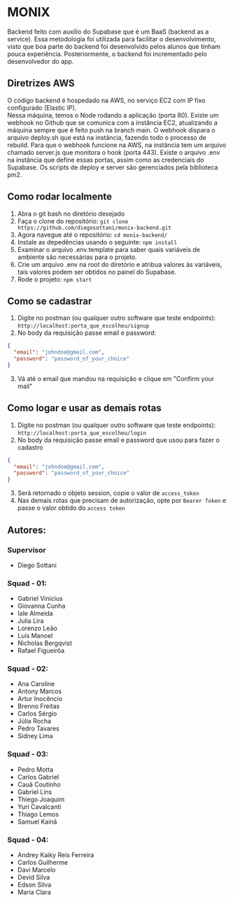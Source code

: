 # MONIX

Backend feito com auxílio do Supabase que é um BaaS (backend as a service).
Essa metodologia foi utilizada para facilitar o desenvolvimento, visto que boa parte do backend foi desenvolvido pelos alunos que tinham pouca experiência. Posteriormente, o backend foi incrementado pelo desenvolvedor do app.

## Diretrizes AWS

O código backend é hospedado na AWS, no serviço EC2 com IP fixo configurado (Elastic IP).  
Nessa máquina, temos o Node rodando a aplicação (porta 80).
Existe um webhook no Github que se comunica com a instância EC2, atualizando a máquina sempre que é feito push na branch main.
O webhook dispara o arquivo deploy.sh que está na instância, fazendo todo o processo de rebuild.
Para que o webhook funcione na AWS, na instância tem um arquivo chamado server.js que monitora o hook (porta 443).
Existe o arquivo .env na instância que define essas portas, assim como as credenciais do Supabase.
Os scripts de deploy e server são gerenciados pela biblioteca pm2.

## Como rodar localmente

1. Abra o git bash no diretório desejado
2. Faça o clone do repositório: `git clone https://github.com/diegosottani/monix-backend.git`
3. Agora navegue até o repositório: `cd monix-backend/`
4. Instale as depedências usando o seguinte: `npm install`
5. Examinar o arquivo .env.template para saber quais variáveis de ambiente são necessárias para o projeto.
6. Crie um arquivo .env na root do diretório e atribua valores às variáveis, tais valores podem ser obtidos no painel do Supabase.
7. Rode o projeto: `npm start`

## Como se cadastrar

1. Digite no postman (ou qualquer outro software que teste endpoints): `http://localhost:porta_que_escolheu/signup`
2. No body da requisição passe email e password:

```json
{
  "email": "johndoe@gmail.com",
  "password": "password_of_your_choice"
}
```

3. Vá até o email que mandou na requisição e clique em "Confirm your mail"

## Como logar e usar as demais rotas

1. Digite no postman (ou qualquer outro software que teste endpoints): `http://localhost:porta_que_escolheu/login`
2. No body da requisição passe email e password que usou para fazer o cadastro

```json
{
  "email": "johndoe@gmail.com",
  "password": "password_of_your_choice"
}
```

3. Será retornado o objeto session, copie o valor de `access_token`
4. Nas demais rotas que precisam de autorização, opte por `Bearer Token` e passe o valor obtido do `access token`

## Autores:

### Supervisor

- Diego Sottani

### Squad - 01:

- Gabriel Vinicius
- Giovanna Cunha
- Iale Almeida
- Julia Lira
- Lorenzo Leão
- Luís Manoel
- Nicholas Bergqvist
- Rafael Figueirôa

### Squad - 02:

- Ana Caroline
- Antony Marcos
- Artur Inocêncio
- Brenno Freitas
- Carlos Sérgio
- Júlia Rocha
- Pedro Tavares
- Sidney Lima

### Squad - 03:

- Pedro Motta
- Carlos Gabriel
- Cauã Coutinho
- Gabriel Lins
- Thiego Joaquim
- Yuri Cavalcanti
- Thiago Lemos
- Samuel Kainã

### Squad - 04:

- Andrey Kaiky Reis Ferreira
- Carlos Guilherme
- Davi Marcelo
- Devid Silva
- Edson Silva
- Maria Clara
